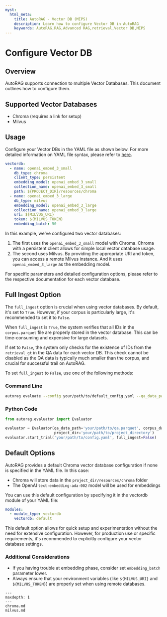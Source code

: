 ```yaml
---
myst:
  html_meta:
    title: AutoRAG - Vector DB (MIPS)
    description: Learn how to configure Vector DB in AutoRAG
    keywords: AutoRAG,RAG,Advanced RAG,retrieval,Vector DB,MIPS
---
```


# Configure Vector DB

## Overview

AutoRAG supports connection to multiple Vector Databases. This document outlines how to configure them.

## Supported Vector Databases

- Chroma (requires a link for setup)
- Milvus

## Usage

Configure your Vector DBs in the YAML file as shown below. For more detailed information on YAML file syntax, please refer to [here](https://docs.auto-rag.com/optimization/custom_config.html).

```yaml
vectordb:
  - name: openai_embed_3_small
    db_type: chroma
    client_type: persistent
    embedding_model: openai_embed_3_small
    collection_name: openai_embed_3_small
    path: ${PROJECT_DIR}/resources/chroma
  - name: openai_embed_3_large
    db_type: milvus
    embedding_model: openai_embed_3_large
    collection_name: openai_embed_3_large
    uri: ${MILVUS_URI}
    token: ${MILVUS_TOKEN}
    embedding_batch: 50
```

In this example, we've configured two vector databases:

1. The first uses the `openai_embed_3_small` model with Chroma. Chroma with a persistent client allows for simple local vector database usage.
2. The second uses Milvus. By providing the appropriate URI and token, you can access a remote Milvus instance. And it uses `openai_embed_3_large` as the embedding model.

For specific parameters and detailed configuration options, please refer to the respective documentation for each vector database.

## Full Ingest Option

The `full_ingest` option is crucial when using vector databases. By default, it's set to `True`. However, if your corpus is particularly large, it's recommended to set it to `False`.

When `full_ingest` is `True`, the system verifies that all IDs in the `corpus.parquet` file are properly stored in the vector database. This can be time-consuming and expensive for large datasets.

If set to `False`, the system only checks for the existence of IDs from the `retrieval_gt` in the QA data for each vector DB. This check cannot be disabled as the QA data is typically much smaller than the corpus, and crucial for successful trail on AutoRAG.

To set `full_ingest` to `False`, use one of the following methods:

### Command Line

```bash
autorag evaluate --config your/path/to/default_config.yaml --qa_data_path your/path/to/qa.parquet --corpus_data_path your/path/to/corpus.parquet --project_dir ./your/project/directory --full_ingest False
```

### Python Code

```python
from autorag.evaluator import Evaluator

evaluator = Evaluator(qa_data_path='your/path/to/qa.parquet', corpus_data_path='your/path/to/corpus.parquet',
                      project_dir='your/path/to/project_directory')
evaluator.start_trial('your/path/to/config.yaml', full_ingest=False)
```

## Default Options

AutoRAG provides a default Chroma vector database configuration if none is specified in the YAML file. In this case:

- Chroma will store data in the `project_dir/resources/chroma` folder
- The OpenAI `text-embedding-ada-002` model will be used for embeddings

You can use this default configuration by specifying it in the vectordb module of your YAML file:

```yaml
modules:
  - module_type: vectordb
    vectordb: default
```

This default option allows for quick setup and experimentation without the need for extensive configuration. However, for production use or specific requirements, it's recommended to explicitly configure your vector database settings.

### Additional Considerations

- If you having trouble at embedding phase, consider set `embedding_batch` parameter lower.
- Always ensure that your environment variables (like `${MILVUS_URI}` and `${MILVUS_TOKEN}`) are properly set when using remote databases.


```{toctree}
---
maxdepth: 1
---
chroma.md
milvus.md
```
